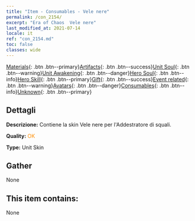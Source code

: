 ```yaml
---
title: "Item - Consumables - Vele nere"
permalink: /con_2154/
excerpt: "Era of Chaos  Vele nere"
last_modified_at: 2021-07-14
locale: it
ref: "con_2154.md"
toc: false
classes: wide
---
```

 [Materials](/ItemsIT/){: .btn .btn--primary}[Artifacts](/ItemsIT/Artifacts/){: .btn .btn--success}[Unit Soul](/ItemsIT/UnitSoul/){: .btn .btn--warning}[Unit Awakening](/ItemsIT/UnitAwakening/){: .btn .btn--danger}[Hero Soul](/ItemsIT/HeroSoul/){: .btn .btn--info}[Hero Skill](/ItemsIT/HeroSkill/){: .btn .btn--primary}[Gift](/ItemsIT/Gift/){: .btn .btn--success}[Event related](/ItemsIT/Events/){: .btn .btn--warning}[Avatars](/ItemsIT/Avatars/){: .btn .btn--danger}[Consumables](/ItemsIT/Consumables/){: .btn .btn--info}[Unknown](/ItemsIT/Unknown/){: .btn .btn--primary}

## Dettagli
 **Descrizione:** Contiene la skin Vele nere per l'Addestratore di squali.

 **Quality:** <span style="color: #FF8C00">OK</span>

 **Type:** Unit Skin

## Gather

  None

## This item contains:

  None

